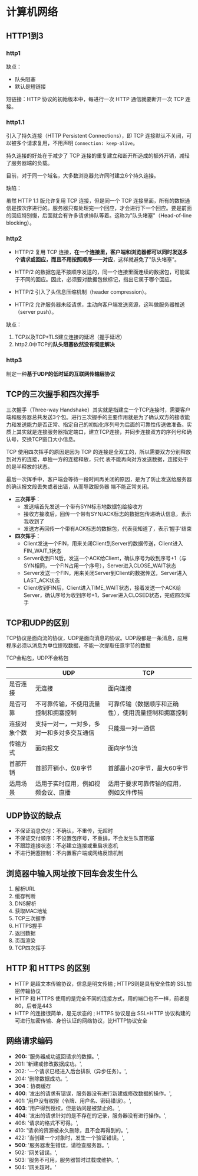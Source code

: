 # 计算机网络

## HTTP1到3

### http1

缺点：

- 队头阻塞
- 默认是短链接

短链接：HTTP 协议的初始版本中，每进行一次 HTTP 通信就要断开一次 TCP 连接。

### http1.1

引入了持久连接（HTTP Persistent Connections），即 TCP 连接默认不关闭，可以被多个请求复用，不用声明 `Connection: keep-alive`。

持久连接的好处在于减少了 TCP 连接的重复建立和断开所造成的额外开销，减轻了服务器端的负载。

目前，对于同一个域名，大多数浏览器允许同时建立6个持久连接。

缺陷：

虽然 HTTP 1.1 版允许复用 TCP 连接，但是同一个 TCP 连接里面，所有的数据通信是按次序进行的。服务器只有处理完一个回应，才会进行下一个回应。要是前面的回应特别慢，后面就会有许多请求排队等着。这称为"队头堵塞"（Head-of-line blocking）。

### http2

- HTTP/2 复用 TCP 连接，**在一个连接里，客户端和浏览器都可以同时发送多个请求或回应，而且不用按照顺序一一对应**，这样就避免了"队头堵塞"。
- HTTP/2 的数据包是不按顺序发送的，同一个连接里面连续的数据包，可能属于不同的回应。因此，必须要对数据包做标记，指出它属于哪个回应。
- HTTP/2 引入了头信息压缩机制（header compression）。

- HTTP/2 允许服务器未经请求，主动向客户端发送资源，这叫做服务器推送（server push）。

缺点：

1. TCP以及TCP+TLS建立连接的延迟（握手延迟）
2. http2.0中TCP的**队头阻塞依然没有彻底解决**

### http3

制定一种**基于UDP的低时延的互联网传输层协议**

## TCP的三次握手和四次挥手

三次握手（Three-way Handshake）其实就是指建立一个TCP连接时，需要客户端和服务器总共发送3个包。进行三次握手的主要作用就是为了确认双方的接收能力和发送能力是否正常、指定自己的初始化序列号为后面的可靠性传送做准备。实质上其实就是连接服务器指定端口，建立TCP连接，并同步连接双方的序列号和确认号，交换TCP窗口大小信息。

TCP 使用四次挥手的原因是因为 TCP 的连接是全双工的，所以需要双方分别释放到对方的连接，单独一方的连接释放，只代 表不能再向对方发送数据，连接处于的是半释放的状态。

最后一次挥手中，客户端会等待一段时间再关闭的原因，是为了防止发送给服务器的确认报文段丢失或者出错，从而导致服务器 端不能正常关闭。

- **三次挥手**：
  - 发送端首先发送一个带有SYN标志地数据包给接收方
  - 接收方接收后，回传一个带有SYN/ACK标志的数据包传递确认信息，表示我收到了
  - 发送方再回传一个带有ACK标志的数据包，代表我知道了，表示‘握手’结束
- **四次挥手**：
  - Client发送一个FIN，用来关闭Client到Server的数据传送，Client进入FIN_WAIT_1状态
  - Server收到FIN后，发送一个ACK给Client，确认序号为收到序号+1（与SYN相同，一个FIN占用一个序号），Server进入CLOSE_WAIT状态
  - Server发送一个FIN，用来关闭Server到Client的数据传送，Server进入LAST_ACK状态
  - Client收到FIN后，Client进入TIME_WAIT状态，接着发送一个ACK给Server，确认序号为收到序号+1，Server进入CLOSED状态，完成四次挥手

## TCP和UDP的区别

TCP协议是⾯向流的协议，UDP是⾯向消息的协议。UDP段都是⼀条消息，应⽤程序必须以消息为单位提取数据，不能⼀次提取任意字节的数据 

TCP会粘包，UDP不会粘包

|              | UDP                                        | TCP                                                  |
| ------------ | ------------------------------------------ | ---------------------------------------------------- |
| 是否连接     | 无连接                                     | 面向连接                                             |
| 是否可靠     | 不可靠传输，不使用流量控制和拥塞控制       | 可靠传输（数据顺序和正确性），使用流量控制和拥塞控制 |
| 连接对象个数 | 支持一对一，一对多，多对一和多对多交互通信 | 只能是一对一通信                                     |
| 传输方式     | 面向报文                                   | 面向字节流                                           |
| 首部开销     | 首部开销小，仅8字节                        | 首部最小20字节，最大60字节                           |
| 适用场景     | 适用于实时应用，例如视频会议、直播         | 适用于要求可靠传输的应用，例如文件传输               |

## UDP协议的缺点

- 不保证消息交付：不确认，不重传，无超时
- 不保证交付顺序：不设置包序号，不重排，不会发生队首阻塞
- 不跟踪连接状态：不必建立连接或重启状态机
- 不进行拥塞控制：不内置客户端或网络反馈机制

## 浏览器中输入网址按下回车会发生什么

1. 解析URL
2. 缓存判断
3. DNS解析
4. 获取MAC地址
5. TCP三次握手
6. HTTPS握手
7. 返回数据
8. 页面渲染
9. TCP四次挥手

## HTTP 和 HTTPS 的区别

- HTTP 是超文本传输协议，信息是明文传输 ; HTTPS则是具有安全性的 SSL加密传输协议
- HTTP 和 HTTPS 使用的是完全不同的连接方式，用的端口也不一样，前者是80，后者是443
- HTTP 的连接很简单，是无状态的 ; HTTPS 协议是由 SSL+HTTP 协议构建的可进行加密传输、身份认证的网络协议，比HTTP协议安全

## 网络请求编码

- **200:** '服务器成功返回请求的数据。',
- 201: '新建或修改数据成功。',
- 202: '一个请求已经进入后台排队（异步任务）。',
- 204: '删除数据成功。',
- **304**：协商缓存
- **400**: '发出的请求有错误，服务器没有进行新建或修改数据的操作。',
- 401: '用户没有权限（令牌、用户名、密码错误）。',
- **403**: '用户得到授权，但是访问是被禁止的。',
- **404**: '发出的请求针对的是不存在的记录，服务器没有进行操作。',
- 406: '请求的格式不可得。',
- 410: '请求的资源被永久删除，且不会再得到的。',
- 422: '当创建一个对象时，发生一个验证错误。',
- **500**: '服务器发生错误，请检查服务器。',
- 502: '网关错误。',
- 503: '服务不可用，服务器暂时过载或维护。',
- 504: '网关超时。'